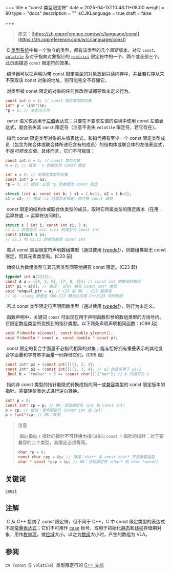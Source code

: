 +++
title = "const 类型限定符"
date = 2025-04-13T10:48:11+08:00
weight = 80
type = "docs"
description = ""
isCJKLanguage = true
draft = false

+++

> 原文：[https://zh.cppreference.com/w/c/language/const](https://zh.cppreference.com/w/c/language/const)

​	C [类型系统](https://zh.cppreference.com/w/c/language/type)中每一个独立的类型，都有该类型的几个*限定*版本，对应 `const`、[`volatile`](https://zh.cppreference.com/w/c/language/volatile) 及对于指向对象指针的 [`restrict`](https://zh.cppreference.com/w/c/language/restrict) 限定符中的一个、两个或全部三个。此页面描述 `const` 限定符的效果。

​	编译器可以把[声明](https://zh.cppreference.com/w/c/language/declarations)为带 const 限定类型的对象放到只读内存中，并且若程序从来不获取该 const 对象的地址，则可能完全不存储它。

​	对类型被 const 限定的对象的任何修改尝试都导致未定义行为。

```c
const int n = 1; // const 限定类型的对象
int* p = (int*)&n;
*p = 2; // 未定义行为
```

​	`const` 语义仅适用于[左值](https://zh.cppreference.com/w/c/language/value_category)表达式；只要在不要求左值的语境中使用 const 左值表达式，就会丢失其 `const` 限定符（注意不丢失 `volatile` 限定符，若它存在）。

​	指代 const 限定类型对象的左值表达式，和指代拥有至少一个 const 限定类型成员（包含为聚合体或联合体所递归含有的成员）的结构体或联合体的左值表达式，不是*可修改左值*。具体而言，它们不可赋值：

```c
const int n = 1; // const 类型对象
n = 2; // 错误： n 的类型为 const 限定
 
int x = 2; // 未限定类型的对象
const int* p = &x;
*p = 3; // 错误：左值 *p 的类型为 const 限定
 
struct {int a; const int b; } s1 = {.b=1}, s2 = {.b=2};
s1 = s2; // 错误：s1 的类型无限定，但它有 const 成员
```

​	const 限定的结构体或联合体类型的成员，取得它所属类型的限定版本（在用 `.` 运算符或 `->` 运算符访问时）。

```c
struct s { int i; const int ci; } s;
// s.i 的类型为 int，s.ci 的类型为 const int
const struct s cs;
// cs.i 和 cs.ci 的类型都是 const int
```

​	若以 const 类型限定符声明数组类型（通过使用 [typedef](https://zh.cppreference.com/w/c/language/typedef)），则数组类型无 const 限定，但其元素类型有。(C23 前)

​	始终认为数组类型与其元素类型同等地拥有 const 限定。(C23 起)


```c
typedef int A[2][3];
const A a = {{4, 5, 6}, {7, 8, 9}}; // const int 的数组的数组
int* pi = a[0]; // 错误： a[0] 拥有 const int* 类型
void *unqual_ptr = a; // C23 前 OK ； C23 起错误
// 注： clang 即使在 C89-C17 模式也应用 C++/C23 中的规则
```

​	若以 const 类型限定符声明函数类型（通过使用 [typedef](https://zh.cppreference.com/w/c/language/typedef)），则行为未定义。

​	函数声明中，关键词 `const` 可出现在用于声明函数形参的数组类型的方括号内。它限定数组类型所变换到的指针类型。以下两条声明声明相同函数：(C99 起)

```c
void f(double x[const], const double y[const]);
void f(double * const x, const double * const y);
```

​	const 限定的复合字面量不必指代相异的对象；能与恰好拥有重叠表示的其他复合字面量和字符串字面量一同存储它们。(C99 起)

```c
const int* p1 = (const int[]){1, 2, 3};
const int* p2 = (const int[]){2, 3, 4}; // p2 的值可等于 p1+1
_Bool b = "foobar" + 3 == (const char[]){"bar"}; // b 的值可为 1
```

​	指向非 const 类型的指针能隐式转换成指向同一或[兼容](https://zh.cppreference.com/w/c/language/compatible_type)类型的 const 限定版本的指针。需要转型表达式进行逆向转换。

```c
int* p = 0;
const int* cp = p; // OK：添加限定符（int 到 const int）
p = cp; // 错误：舍弃限定符（const int 到 int）
p = (int*)cp; // OK：转型
```

> 注意
>
> ​	指向指向 `T` 指针的指针不可转换为指向指向 `const T` 指针的指针；对于要兼容的二个类型，其限定必须等同。
>
> ```c
> char *p = 0;
> const char cpp = &p; // 错误：char* 与 const char* 不是兼容类型
> char * const *pcp = &p; // OK：添加限定符（char* 到 char *const）
> ```
>

## 关键词

[`const`](https://zh.cppreference.com/w/c/keyword/const)

## 注解

​	C 从 C++ 接纳了 *const* 限定符，但不同于 C++，C 中 const 限定类型的表达式不是[常量表达式](https://zh.cppreference.com/w/c/language/constant_expression)；它们不可用作 [case](https://zh.cppreference.com/w/c/language/switch) 标号，或用于初始化[静态](https://zh.cppreference.com/w/c/language/storage_duration)和[线程](https://zh.cppreference.com/w/c/language/storage_duration)存储期对象，用作[枚举项](https://zh.cppreference.com/w/c/language/enum)，或[位域](https://zh.cppreference.com/w/c/language/bit_field)大小。以之为[数组](https://zh.cppreference.com/w/c/language/array)大小时，产生的数组为 VLA。

## 参阅

cv（`const` 与 `volatile`）类型限定符的 [C++ 文档](https://zh.cppreference.com/w/cpp/language/cv)
